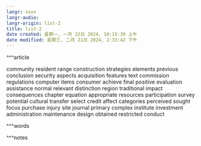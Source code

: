 ```yaml
---
langr: xxxx
langr-audio: 
langr-origin: list-2
title: list-2
date created: 星期一, 一月 22日 2024, 10:15:39 上午
date modified: 星期三, 二月 21日 2024, 2:33:42 下午
---
```


^^^article

community
 resident
 range
 construction
 strategies
 elements
 previous
 conclusion
 security
 aspects
 acquisition
 features
 text
 commission
 regulations
 computer
 items
 consumer
 achieve
 final
 positive
 evaluation
 assistance
 normal
 relevant
 distinction
 region
 traditional
 impact
 consequences
 chapter
 equation
 appropriate
 resources
 participation
 survey
 potential
 cultural
 transfer
 select
 credit
 affect
 categories
 perceived
 sought
 focus
 purchase
 injury
 site
 journal
 primary
 complex
 institute
 investment
 administration
 maintenance
 design
 obtained
 restricted
 conduct

^^^words

^^^notes
